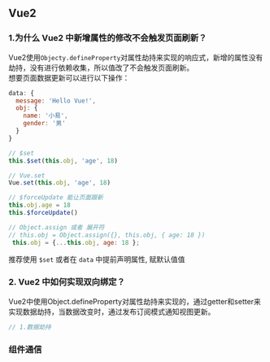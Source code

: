 <!-- @format -->

## Vue2

### 1.为什么 Vue2 中新增属性的修改不会触发页面刷新？
Vue2使用`Objecty.defineProperty`对属性劫持来实现的响应式，新增的属性没有劫持，没有进行依赖收集，所以值改了不会触发页面刷新。  
想要页面数据更新可以进行以下操作：
```js
data: {
  message: 'Hello Vue!',
  obj: {
    name: '小易',
    gender: '男'
  }
}

// $set
this.$set(this.obj, 'age', 18)

// Vue.set
Vue.set(this.obj, 'age', 18)

// $forceUpdate 能让页面跟新
this.obj.age = 18
this.$forceUpdate()

// Object.assign 或者 展开符
// this.obj = Object.assign({}, this.obj, { age: 18 })
 this.obj = {...this.obj, age: 18 };
```
推荐使用 `$set` 或者在 `data` 中提前声明属性, 赋默认值值

### 2. Vue2 中如何实现双向绑定？
Vue2中使用Object.defineProperty对属性劫持来实现的，通过getter和setter来实现数据劫持，当数据改变时，通过发布订阅模式通知视图更新。

```js
// 1.数据劫持
```
### 组件通信
